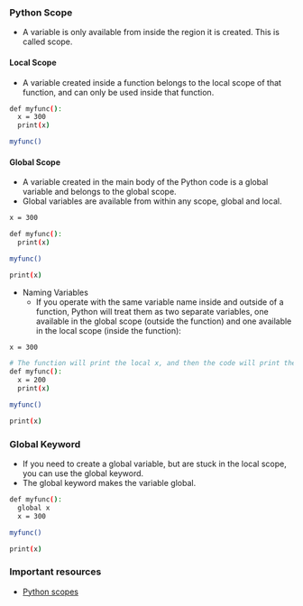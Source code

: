 ### Python Scope
* A variable is only available from inside the region it is created. This is called scope.

#### Local Scope
* A variable created inside a function belongs to the local scope of that function, and can only be used inside that function.
```bash
def myfunc():
  x = 300
  print(x)

myfunc() 
```

#### Global Scope
* A variable created in the main body of the Python code is a global variable and belongs to the global scope.
* Global variables are available from within any scope, global and local.
```bash
x = 300

def myfunc():
  print(x)

myfunc()

print(x) 
```
* Naming Variables
  * If you operate with the same variable name inside and outside of a function, Python will treat them as two separate variables, one available in the global scope (outside the function) and one available in the local scope (inside the function):
```bash
x = 300

# The function will print the local x, and then the code will print the global x:
def myfunc():
  x = 200
  print(x)

myfunc()

print(x) 
```

### Global Keyword
* If you need to create a global variable, but are stuck in the local scope, you can use the global keyword.
* The global keyword makes the variable global.
```bash
def myfunc():
  global x
  x = 300

myfunc()

print(x) 
```

### Important resources
* [Python scopes]("https://www.w3schools.com/python/python_scope.asp")